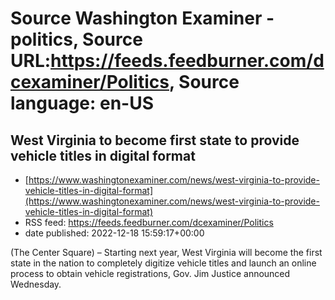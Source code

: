 # Source Washington Examiner - politics, Source URL:https://feeds.feedburner.com/dcexaminer/Politics, Source language: en-US

## West Virginia to become first state to provide vehicle titles in digital format
 - [https://www.washingtonexaminer.com/news/west-virginia-to-provide-vehicle-titles-in-digital-format](https://www.washingtonexaminer.com/news/west-virginia-to-provide-vehicle-titles-in-digital-format)
 - RSS feed: https://feeds.feedburner.com/dcexaminer/Politics
 - date published: 2022-12-18 15:59:17+00:00

(The Center Square) – Starting next year, West Virginia will become the first state in the nation to completely digitize vehicle titles and launch an online process to obtain vehicle registrations, Gov. Jim Justice announced Wednesday.
